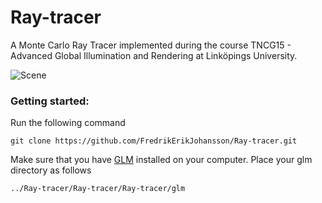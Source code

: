# Ray-tracer
A Monte Carlo Ray Tracer implemented during the course TNCG15 - Advanced Global Illumination and Rendering at Linköpings University.

![Scene](https://fredrikerikjohansson.github.io/static/MCRT-2666bf88f6378c35d2912919797cd4d2.jpg)

### Getting started:
Run the following command
```
git clone https://github.com/FredrikErikJohansson/Ray-tracer.git
```
Make sure that you have  [GLM](https://github.com/g-truc/glm) installed on your computer. Place your glm directory as follows
```
../Ray-tracer/Ray-tracer/Ray-tracer/glm
```
